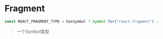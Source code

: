 # Fragment

```js
const REACT_FRAGMENT_TYPE = hasSymbol ? Symbol.for("react.fragment") : 0xeacb;
```

> 一个Symbol类型
